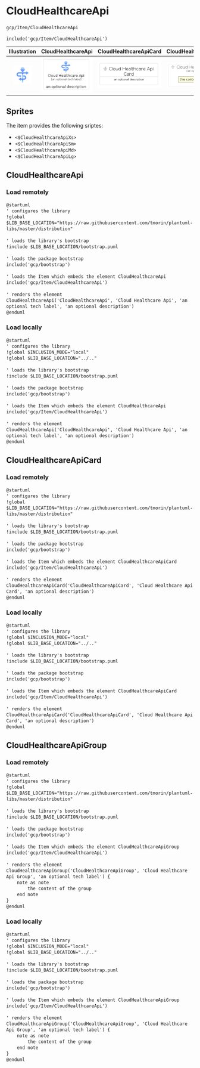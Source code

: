 # CloudHealthcareApi


```text
gcp/Item/CloudHealthcareApi
```

```text
include('gcp/Item/CloudHealthcareApi')
```



| Illustration | CloudHealthcareApi | CloudHealthcareApiCard | CloudHealthcareApiGroup |
| :---: | :---: | :---: | :---: |
| ![illustration for Illustration](../../gcp/Item/CloudHealthcareApi.png) | ![illustration for CloudHealthcareApi](../../gcp/Item/CloudHealthcareApi.Local.png) | ![illustration for CloudHealthcareApiCard](../../gcp/Item/CloudHealthcareApiCard.Local.png) | ![illustration for CloudHealthcareApiGroup](../../gcp/Item/CloudHealthcareApiGroup.Local.png) |



## Sprites
The item provides the following sriptes:

- `<$CloudHealthcareApiXs>`
- `<$CloudHealthcareApiSm>`
- `<$CloudHealthcareApiMd>`
- `<$CloudHealthcareApiLg>`





## CloudHealthcareApi

### Load remotely
```plantuml
@startuml
' configures the library
!global $LIB_BASE_LOCATION="https://raw.githubusercontent.com/tmorin/plantuml-libs/master/distribution"

' loads the library's bootstrap
!include $LIB_BASE_LOCATION/bootstrap.puml

' loads the package bootstrap
include('gcp/bootstrap')

' loads the Item which embeds the element CloudHealthcareApi
include('gcp/Item/CloudHealthcareApi')

' renders the element
CloudHealthcareApi('CloudHealthcareApi', 'Cloud Healthcare Api', 'an optional tech label', 'an optional description')
@enduml
```

### Load locally
```plantuml
@startuml
' configures the library
!global $INCLUSION_MODE="local"
!global $LIB_BASE_LOCATION="../.."

' loads the library's bootstrap
!include $LIB_BASE_LOCATION/bootstrap.puml

' loads the package bootstrap
include('gcp/bootstrap')

' loads the Item which embeds the element CloudHealthcareApi
include('gcp/Item/CloudHealthcareApi')

' renders the element
CloudHealthcareApi('CloudHealthcareApi', 'Cloud Healthcare Api', 'an optional tech label', 'an optional description')
@enduml
```

## CloudHealthcareApiCard

### Load remotely
```plantuml
@startuml
' configures the library
!global $LIB_BASE_LOCATION="https://raw.githubusercontent.com/tmorin/plantuml-libs/master/distribution"

' loads the library's bootstrap
!include $LIB_BASE_LOCATION/bootstrap.puml

' loads the package bootstrap
include('gcp/bootstrap')

' loads the Item which embeds the element CloudHealthcareApiCard
include('gcp/Item/CloudHealthcareApi')

' renders the element
CloudHealthcareApiCard('CloudHealthcareApiCard', 'Cloud Healthcare Api Card', 'an optional description')
@enduml
```

### Load locally
```plantuml
@startuml
' configures the library
!global $INCLUSION_MODE="local"
!global $LIB_BASE_LOCATION="../.."

' loads the library's bootstrap
!include $LIB_BASE_LOCATION/bootstrap.puml

' loads the package bootstrap
include('gcp/bootstrap')

' loads the Item which embeds the element CloudHealthcareApiCard
include('gcp/Item/CloudHealthcareApi')

' renders the element
CloudHealthcareApiCard('CloudHealthcareApiCard', 'Cloud Healthcare Api Card', 'an optional description')
@enduml
```

## CloudHealthcareApiGroup

### Load remotely
```plantuml
@startuml
' configures the library
!global $LIB_BASE_LOCATION="https://raw.githubusercontent.com/tmorin/plantuml-libs/master/distribution"

' loads the library's bootstrap
!include $LIB_BASE_LOCATION/bootstrap.puml

' loads the package bootstrap
include('gcp/bootstrap')

' loads the Item which embeds the element CloudHealthcareApiGroup
include('gcp/Item/CloudHealthcareApi')

' renders the element
CloudHealthcareApiGroup('CloudHealthcareApiGroup', 'Cloud Healthcare Api Group', 'an optional tech label') {
    note as note
        the content of the group
    end note
}
@enduml
```

### Load locally
```plantuml
@startuml
' configures the library
!global $INCLUSION_MODE="local"
!global $LIB_BASE_LOCATION="../.."

' loads the library's bootstrap
!include $LIB_BASE_LOCATION/bootstrap.puml

' loads the package bootstrap
include('gcp/bootstrap')

' loads the Item which embeds the element CloudHealthcareApiGroup
include('gcp/Item/CloudHealthcareApi')

' renders the element
CloudHealthcareApiGroup('CloudHealthcareApiGroup', 'Cloud Healthcare Api Group', 'an optional tech label') {
    note as note
        the content of the group
    end note
}
@enduml
```

